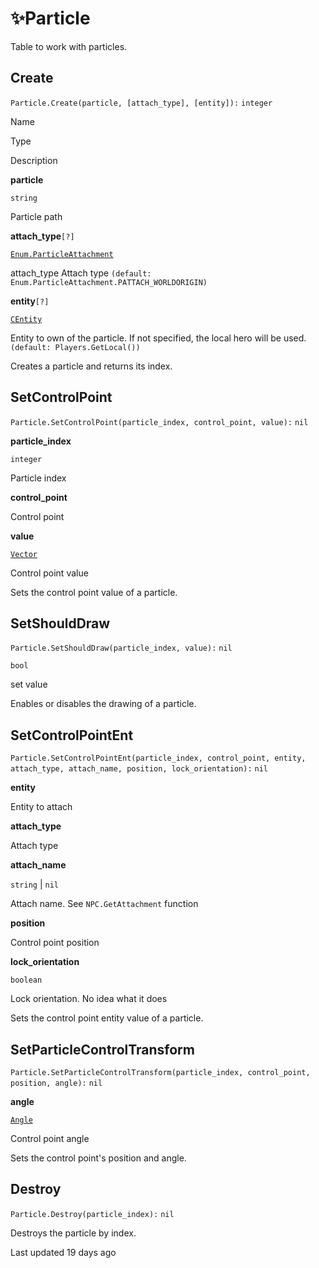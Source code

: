 # ✨Particle

Table to work with particles\.

## [](#create)Create

`Particle.Create(particle, [attach_type], [entity]):` `integer`

Name

Type

Description

**particle**

`string`

Particle path

**attach\_type**`[?]`

[`Enum.ParticleAttachment`](https://uczone.gitbook.io/api-v2.0/cheats-types-and-callbacks/enums#enum.particleattachment)

attach\_type Attach type `(default: Enum.ParticleAttachment.PATTACH_WORLDORIGIN)`

**entity**`[?]`

[`CEntity`](https://uczone.gitbook.io/api-v2.0/game-components/core/entity)

Entity to own of the particle\. If not specified\, the local hero will be used\. `(default: Players.GetLocal())`

Creates a particle and returns its index\.

## [](#setcontrolpoint)SetControlPoint

`Particle.SetControlPoint(particle_index, control_point, value):` `nil`

**particle\_index**

`integer`

Particle index

**control\_point**

Control point

**value**

[`Vector`](https://uczone.gitbook.io/api-v2.0/cheats-types-and-callbacks/classes/math/vector)

Control point value

Sets the control point value of a particle\.

## [](#setshoulddraw)SetShouldDraw

`Particle.SetShouldDraw(particle_index, value):` `nil`

`bool`

set value

Enables or disables the drawing of a particle\.

## [](#setcontrolpointent)SetControlPointEnt

`Particle.SetControlPointEnt(particle_index, control_point, entity, attach_type, attach_name, position, lock_orientation):` `nil`

**entity**

Entity to attach

**attach\_type**

Attach type

**attach\_name**

`string` \| `nil`

Attach name\. See `NPC.GetAttachment` function

**position**

Control point position

**lock\_orientation**

`boolean`

Lock orientation\. No idea what it does

Sets the control point entity value of a particle\.

## [](#setparticlecontroltransform)SetParticleControlTransform

`Particle.SetParticleControlTransform(particle_index, control_point, position, angle):` `nil`

**angle**

[`Angle`](https://uczone.gitbook.io/api-v2.0/cheats-types-and-callbacks/classes/math/angle)

Control point angle

Sets the control point's position and angle\.

## [](#destroy)Destroy

`Particle.Destroy(particle_index):` `nil`

Destroys the particle by index\.

Last updated 19 days ago

